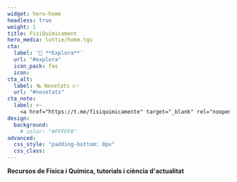 ```yaml
---
widget: hero-home
headless: true
weight: 1
title: FisiQuímicament
hero_media: lottie/home.tgs
cta:
  label: '🧭 **Explora**'
  url: "#explora"
  icon_pack: fas
  icon:
cta_alt:
  label: 🗞️ Novetats 👉
  url: "#novetats"
cta_note:
  label: >-
    <a href="https://t.me/fisiquimicamente" target="_blank" rel="noopener"><img draggable="false" class="icon" alt="telegram" src="/icon/telegram.svg"> **Subscriu-te** al **canal** de **Telegram**</a> o al <a href="https://fisiquimicament.com/index.xml" target="_blank" rel="noopener">**canal <img draggable="false" class="icon" alt="RSS" src="/icon/RSS.svg"> RSS**</a> si no et vols perdre cap actualització.<br><a href="https://discord.gg/kJqPqTJ" target="_blank" rel="noopener"><img draggable="false" class="icon" alt="discord" src="/icon/discord.svg"> **Uneix-te** a el **servidor d'Discord**</a> per participar activament a la web, comentant, donant la teva opinió, realitzant peticions, suggeriments...
design:
  background:
    # color: "#FFFFF8"
advanced:
  css_style: "padding-bottom: 0px"
  css_class: 
---
```


**Recursos de Física i Química, tutorials i ciència d'actualitat**